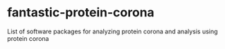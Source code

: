 # fantastic-protein-corona
List of software packages for analyzing protein corona and analysis using protein corona
